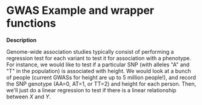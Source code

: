 # GWAS Example and wrapper functions

**Description**

Genome-wide association studies typically consist of performing a regression test for each variant to test it for association with a phenotype. 
For instance, we would like to test if a particular SNP (with alleles "A" and "T" in the population) is associated with height. We would look at a bunch of people (current GWASs for height are up to 5 million people!), and record the SNP genotype (AA=0, AT=1, or TT=2) and height for each person. Then, we'll just do a linear regression to test if there is a linear relationship between $X$ and $Y$.
